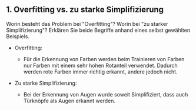 ## 1. Overfitting vs. zu starke Simplifizierung
Worin besteht das Problem bei "Overfitting"? Worin bei "zu starker Simplifizierung"? Erklären Sie beide Begriffe anhand eines selbst gewählten Beispiels.

* Overfitting: 
    * Für die Erkennung von Farben werden beim Trainieren von Farben nur Farben mit einem sehr hohen Rotanteil verwendet. Dadurch werden rote Farben immer richtig erkannt, andere jedoch nicht.

* Zu starke Simplifizierung:
    * Bei der Erkennung von Augen wurde soweit Simplifiziert, dass auch Türknöpfe als Augen erkannt werden.
